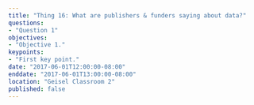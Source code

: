 ```yaml
---
title: "Thing 16: What are publishers & funders saying about data?"
questions:
- "Question 1"
objectives:
- "Objective 1."
keypoints:
- "First key point."
date: "2017-06-01T12:00:00-08:00"
enddate: "2017-06-01T13:00:00-08:00"
location: "Geisel Classroom 2"
published: false
---
```

